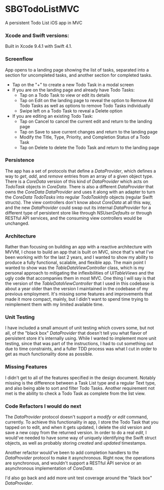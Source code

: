 # SBGTodoListMVC
  A persistent Todo List iOS app in MVC

### Xcode and Swift versions:
  Built in Xcode 9.4.1 with Swift 4.1.

### Screenflow
  App opens to a landing page showing the list of tasks, separated into a section for uncompleted tasks, and another section for completed tasks.

* Tap on the "+" to create a new Todo Task in a modal screen
* If you are on the landing page and already have Todo Tasks:
  * Tap on a Todo Task to view or edit its details
  * Tap on Edit on the landing page to reveal the option to Remove All Todo Tasks as well as options to remove Todo Tasks individually
  * Swipe left on a Todo Task to reveal a Delete option
* If you are editing an existing Todo Task:
  * Tap on Cancel to cancel the current edit and return to the landing page
  * Tap on Save to save current changes and return to the landing page
  * Modify the Title, Type, Priority, and Completion Status of a Todo Task
  * Tap on Delete to delete the Todo Task and return to the landing page

### Persistence
  The app has a set of protocols that define a _DataProvider_, which defines a way to _get_, _add_, and _remove_ entries from an array of a given object type. There is a _CoreData_ version of this kind of _DataProvider_ which acts on _TodoTask_ objects in _CoreData_. There is also a different _DataProvider_ that owns the _CoreData_ _DataProvider_ and uses it along with an adapter to turn the _CoreData_ _TodoTasks_ into regular _TodoTaskInfo_ objects (regular Swift structs). The view controllers don't know about _CoreData_ at all this way, and the new _DataProvider_ could swap out its internal _DataProvider_ for a different type of persistent store like through _NSUserDefaults_ or through RESTful API services, and the consuming view controllers would be unchanged.

### Architecture
  Rather than focusing on building an app with a reactive architecture with MVVM, I chose to build an app that is built on MVC, since that's what I've been working with for the last 2 years, and I wanted to show my ability to produce a fully functional, scalable, and flexible app. The main point I wanted to show was the _TableDataViewController_ class, which is my personal approach to mitigating the inflexibilities of _UITableViews_ and the ugly code that accompanies them in most MVC. One thing I will say is that the version of the _TableDataViewController_ that I used in this codebase is about a year older than the version I maintained in the codebase of my previous employment. It's missing some features and improvements that made it more compact, mainly, but I didn't want to spend time trying to reimplement them with my limited available time.

### Unit Testing
  I have included a small amount of unit testing which covers some, but not all, of the "black box" _DataProvider_ that doesn't tell you what flavor of persistent store it's internally using. While I wanted to implement more unit testing, since that was part of the instructions, I had to cut something out due to time constraints, and a fuller TDD process was what I cut in order to get as much functionality done as possible.

### Missing Features
  I didn't get to all of the features specified in the design document. Notably missing is the difference between a Task List type and a regular Text type, and also being able to sort and filter Todo Tasks. Another requirement not met is the ability to check a Todo Task as complete from the list view.

### Code Refactors I would do next
  The _DataProvider_ protocol doesn't support a _modify_ or _edit_ command, currently. To achieve this functionality in app, I store the Todo Task that you tapped on to edit, and when it gets updated, I delete the old version and save a new copy from the returned version. In order to do a real _edit_, I would've needed to have some way of uniquely identifying the Swift struct objects, as well as probably storing _created_ and _updated_ timestamps.

  Another refactor would've been to add completion handlers to the _DataProvider_ protocol to make it asynchronous. Right now, the operations are synchronous, and wouldn't support a RESTful API service or an asynchronous implementation of _CoreData_.

  I'd also go back and add more unit test coverage around the "black box" _DataProvider_.


